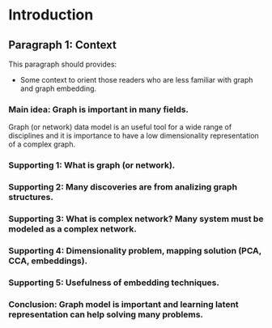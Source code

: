 # Introduction

## Paragraph 1: Context

This paragraph should provides:
- Some context to orient those readers who are less familiar 
with graph and graph embedding.

### Main idea: Graph is important in many fields.

Graph (or network) data model is an useful tool for a wide range of 
disciplines and it is importance to have a low dimensionality 
representation of a complex graph.

### Supporting 1: What is graph (or network).

### Supporting 2: Many discoveries are from analizing graph structures.

### Supporting 3: What is complex network? Many system must be modeled as a complex network.

### Supporting 4: Dimensionality problem, mapping solution (PCA, CCA, embeddings).

### Supporting 5: Usefulness of embedding techniques.

### Conclusion: Graph model is important and learning latent representation can help solving many problems.
